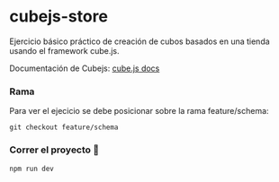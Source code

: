 # cubejs-store
Ejercicio básico práctico de creación de cubos basados en una tienda usando el framework cube.js.

Documentación de Cubejs: [cube.js docs](https://cube.dev/docs)

### Rama

Para ver el ejecicio se debe posicionar sobre la rama feature/schema:

```
git checkout feature/schema
```

### Correr el proyecto 🚀

```
npm run dev
```